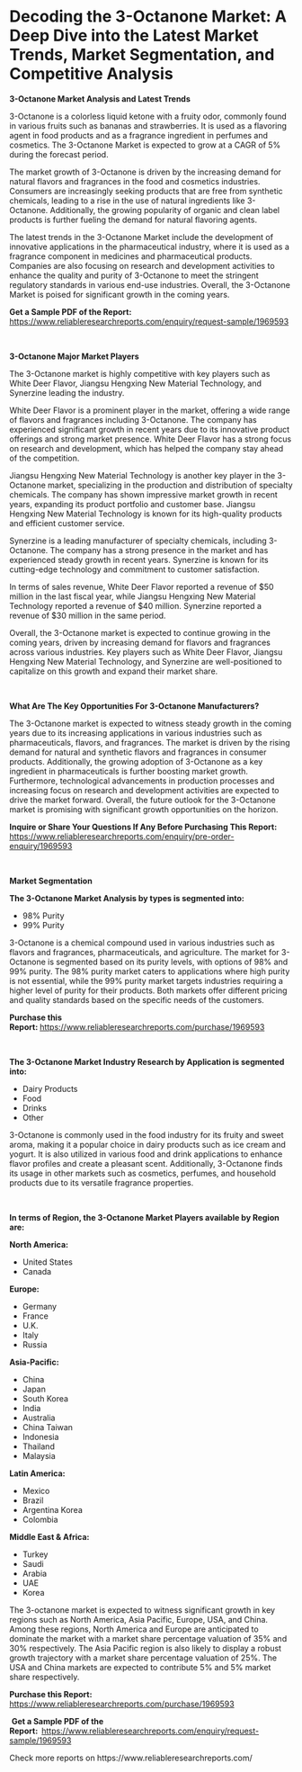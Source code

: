 <p><h1>Decoding the 3-Octanone Market: A Deep Dive into the Latest Market Trends, Market Segmentation, and Competitive Analysis</h1></p><p><strong>3-Octanone Market Analysis and Latest Trends</strong></p>
<p><p>3-Octanone is a colorless liquid ketone with a fruity odor, commonly found in various fruits such as bananas and strawberries. It is used as a flavoring agent in food products and as a fragrance ingredient in perfumes and cosmetics. The 3-Octanone Market is expected to grow at a CAGR of 5% during the forecast period. </p><p>The market growth of 3-Octanone is driven by the increasing demand for natural flavors and fragrances in the food and cosmetics industries. Consumers are increasingly seeking products that are free from synthetic chemicals, leading to a rise in the use of natural ingredients like 3-Octanone. Additionally, the growing popularity of organic and clean label products is further fueling the demand for natural flavoring agents.</p><p>The latest trends in the 3-Octanone Market include the development of innovative applications in the pharmaceutical industry, where it is used as a fragrance component in medicines and pharmaceutical products. Companies are also focusing on research and development activities to enhance the quality and purity of 3-Octanone to meet the stringent regulatory standards in various end-use industries. Overall, the 3-Octanone Market is poised for significant growth in the coming years.</p></p>
<p><strong>Get a Sample PDF of the Report:&nbsp;</strong> <a href="https://www.reliableresearchreports.com/enquiry/request-sample/1969593">https://www.reliableresearchreports.com/enquiry/request-sample/1969593</a></p>
<p>&nbsp;</p>
<p><strong>3-Octanone Major Market Players</strong></p>
<p><p>The 3-Octanone market is highly competitive with key players such as White Deer Flavor, Jiangsu Hengxing New Material Technology, and Synerzine leading the industry. </p><p>White Deer Flavor is a prominent player in the market, offering a wide range of flavors and fragrances including 3-Octanone. The company has experienced significant growth in recent years due to its innovative product offerings and strong market presence. White Deer Flavor has a strong focus on research and development, which has helped the company stay ahead of the competition.</p><p>Jiangsu Hengxing New Material Technology is another key player in the 3-Octanone market, specializing in the production and distribution of specialty chemicals. The company has shown impressive market growth in recent years, expanding its product portfolio and customer base. Jiangsu Hengxing New Material Technology is known for its high-quality products and efficient customer service.</p><p>Synerzine is a leading manufacturer of specialty chemicals, including 3-Octanone. The company has a strong presence in the market and has experienced steady growth in recent years. Synerzine is known for its cutting-edge technology and commitment to customer satisfaction.</p><p>In terms of sales revenue, White Deer Flavor reported a revenue of $50 million in the last fiscal year, while Jiangsu Hengxing New Material Technology reported a revenue of $40 million. Synerzine reported a revenue of $30 million in the same period.</p><p>Overall, the 3-Octanone market is expected to continue growing in the coming years, driven by increasing demand for flavors and fragrances across various industries. Key players such as White Deer Flavor, Jiangsu Hengxing New Material Technology, and Synerzine are well-positioned to capitalize on this growth and expand their market share.</p></p>
<p>&nbsp;</p>
<p><strong>What Are The Key Opportunities For 3-Octanone Manufacturers?</strong></p>
<p><p>The 3-Octanone market is expected to witness steady growth in the coming years due to its increasing applications in various industries such as pharmaceuticals, flavors, and fragrances. The market is driven by the rising demand for natural and synthetic flavors and fragrances in consumer products. Additionally, the growing adoption of 3-Octanone as a key ingredient in pharmaceuticals is further boosting market growth. Furthermore, technological advancements in production processes and increasing focus on research and development activities are expected to drive the market forward. Overall, the future outlook for the 3-Octanone market is promising with significant growth opportunities on the horizon.</p></p>
<p><strong>Inquire or Share Your Questions If Any Before Purchasing This Report:</strong> <a href="https://www.reliableresearchreports.com/enquiry/pre-order-enquiry/1969593">https://www.reliableresearchreports.com/enquiry/pre-order-enquiry/1969593</a></p>
<p>&nbsp;</p>
<p><strong>Market Segmentation</strong></p>
<p><strong>The 3-Octanone Market Analysis by types is segmented into:</strong></p>
<p><ul><li>98% Purity</li><li>99% Purity</li></ul></p>
<p><p>3-Octanone is a chemical compound used in various industries such as flavors and fragrances, pharmaceuticals, and agriculture. The market for 3-Octanone is segmented based on its purity levels, with options of 98% and 99% purity. The 98% purity market caters to applications where high purity is not essential, while the 99% purity market targets industries requiring a higher level of purity for their products. Both markets offer different pricing and quality standards based on the specific needs of the customers.</p></p>
<p><strong>Purchase this Report:&nbsp;</strong><a href="https://www.reliableresearchreports.com/purchase/1969593">https://www.reliableresearchreports.com/purchase/1969593</a></p>
<p>&nbsp;</p>
<p><strong>The 3-Octanone Market Industry Research by Application is segmented into:</strong></p>
<p><ul><li>Dairy Products</li><li>Food</li><li>Drinks</li><li>Other</li></ul></p>
<p><p>3-Octanone is commonly used in the food industry for its fruity and sweet aroma, making it a popular choice in dairy products such as ice cream and yogurt. It is also utilized in various food and drink applications to enhance flavor profiles and create a pleasant scent. Additionally, 3-Octanone finds its usage in other markets such as cosmetics, perfumes, and household products due to its versatile fragrance properties.</p></p>
<p>&nbsp;</p>
<p><strong>In terms of Region, the 3-Octanone Market Players available by Region are:</strong></p>
<p>
    <p> <strong> North America: </strong>
        <ul>
            <li>United States</li>
            <li>Canada</li>
        </ul>
        </p> 
    <p> <strong> Europe: </strong>
        <ul>
            <li>Germany</li>
            <li>France</li>
            <li>U.K.</li>
            <li>Italy</li>
            <li>Russia</li>
        </ul>
        </p> 
    <p> <strong> Asia-Pacific: </strong>
        <ul>
            <li>China</li>
            <li>Japan</li>
            <li>South Korea</li>
            <li>India</li>
            <li>Australia</li>
            <li>China Taiwan</li>
            <li>Indonesia</li>
            <li>Thailand</li>
            <li>Malaysia</li>
        </ul>
        </p> 
    <p> <strong> Latin America: </strong>
        <ul>
            <li>Mexico</li>
            <li>Brazil</li>
            <li>Argentina Korea</li>
            <li>Colombia</li>
        </ul>
        </p> 
    <p> <strong> Middle East & Africa: </strong>
        <ul>
            <li>Turkey</li>
            <li>Saudi</li>
            <li>Arabia</li>
            <li>UAE</li>
            <li>Korea</li>
        </ul>
    </p>
    </p>
<p><p>The 3-octanone market is expected to witness significant growth in key regions such as North America, Asia Pacific, Europe, USA, and China. Among these regions, North America and Europe are anticipated to dominate the market with a market share percentage valuation of 35% and 30% respectively. The Asia Pacific region is also likely to display a robust growth trajectory with a market share percentage valuation of 25%. The USA and China markets are expected to contribute 5% and 5% market share respectively.</p></p>
<p><strong>Purchase this Report: </strong><a href="https://www.reliableresearchreports.com/purchase/1969593">https://www.reliableresearchreports.com/purchase/1969593</a></p>
<p>&nbsp;<strong>Get a Sample PDF of the Report:&nbsp;&nbsp;</strong><a href="https://www.reliableresearchreports.com/enquiry/request-sample/1969593">https://www.reliableresearchreports.com/enquiry/request-sample/1969593</a></p>
<p><strong></strong></p>
<p>Check more reports on https://www.reliableresearchreports.com/</p>